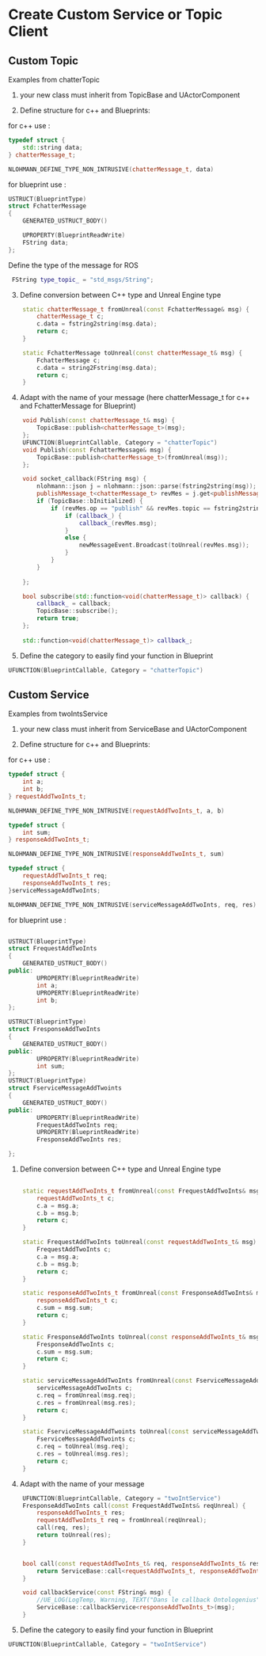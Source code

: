 # Create Custom Service or Topic Client

## Custom Topic 

Examples from chatterTopic

1. your new class must inherit from TopicBase and UActorComponent

2. Define structure for c++ and Blueprints: 

for c++ use :
```cpp 
typedef struct {
	std::string data;
} chatterMessage_t;

NLOHMANN_DEFINE_TYPE_NON_INTRUSIVE(chatterMessage_t, data)
```
for blueprint use : 
```cpp
USTRUCT(BlueprintType)
struct FchatterMessage
{
	GENERATED_USTRUCT_BODY()

	UPROPERTY(BlueprintReadWrite)
	FString data;
};
```
Define the type of the message for ROS 
```cpp
 FString type_topic_ = "std_msgs/String";
```

3. Define conversion between C++ type and Unreal Engine type 

```cpp
	static chatterMessage_t fromUnreal(const FchatterMessage& msg) {
		chatterMessage_t c;
		c.data = fstring2string(msg.data);
		return c;
	}

	static FchatterMessage toUnreal(const chatterMessage_t& msg) {
		FchatterMessage c;
		c.data = string2Fstring(msg.data);
		return c;
	}
```

4. Adapt with the name of your message (here chatterMessage_t for c++ and FchatterMessage for Blueprint)

```cpp
	void Publish(const chatterMessage_t& msg) {
		TopicBase::publish<chatterMessage_t>(msg);
	};
	UFUNCTION(BlueprintCallable, Category = "chatterTopic")
	void Publish(const FchatterMessage& msg) {
		TopicBase::publish<chatterMessage_t>(fromUnreal(msg));
	};

	void socket_callback(FString msg) {
		nlohmann::json j = nlohmann::json::parse(fstring2string(msg));
		publishMessage_t<chatterMessage_t> revMes = j.get<publishMessage_t<chatterMessage_t>>();
		if (TopicBase::bInitialized) {
			if (revMes.op == "publish" && revMes.topic == fstring2string(stored_topic_name_)) {
				if (callback_) {
					callback_(revMes.msg);
				}
				else {
					newMessageEvent.Broadcast(toUnreal(revMes.msg));
				}
			}
		}
		
	};

	bool subscribe(std::function<void(chatterMessage_t)> callback) { 
		callback_ = callback;
		TopicBase::subscribe();
		return true;
	};
	
	std::function<void(chatterMessage_t)> callback_;

```

5. Define the category to easily find your function in Blueprint 
```cpp 
UFUNCTION(BlueprintCallable, Category = "chatterTopic")
```



## Custom Service
Examples from twoIntsService
1. your new class must inherit from ServiceBase and UActorComponent


1. Define structure for c++ and Blueprints: 

for c++ use :
```cpp 
typedef struct {
	int a;
	int b;
} requestAddTwoInts_t;

NLOHMANN_DEFINE_TYPE_NON_INTRUSIVE(requestAddTwoInts_t, a, b)

typedef struct {
	int sum;
} responseAddTwoInts_t;

NLOHMANN_DEFINE_TYPE_NON_INTRUSIVE(responseAddTwoInts_t, sum)

typedef struct {
	requestAddTwoInts_t req;
	responseAddTwoInts_t res;
}serviceMessageAddTwoInts;

NLOHMANN_DEFINE_TYPE_NON_INTRUSIVE(serviceMessageAddTwoInts, req, res)
```
for blueprint use : 
```cpp

USTRUCT(BlueprintType)
struct FrequestAddTwoInts
{
	GENERATED_USTRUCT_BODY()
public:
		UPROPERTY(BlueprintReadWrite)
		int a;
		UPROPERTY(BlueprintReadWrite)
		int b;
};

USTRUCT(BlueprintType)
struct FresponseAddTwoInts
{
	GENERATED_USTRUCT_BODY()
public:
		UPROPERTY(BlueprintReadWrite)
		int sum;
};
USTRUCT(BlueprintType)
struct FserviceMessageAddTwoints
{
	GENERATED_USTRUCT_BODY()
public:
		UPROPERTY(BlueprintReadWrite)
		FrequestAddTwoInts req;
		UPROPERTY(BlueprintReadWrite)
		FresponseAddTwoInts res;

};
```

1. Define conversion between C++ type and Unreal Engine type 

```cpp
	
	static requestAddTwoInts_t fromUnreal(const FrequestAddTwoInts& msg) {
		requestAddTwoInts_t c;
		c.a = msg.a;
		c.b = msg.b;
		return c;
	}

	static FrequestAddTwoInts toUnreal(const requestAddTwoInts_t& msg) {
		FrequestAddTwoInts c;
		c.a = msg.a;
		c.b = msg.b;
		return c;
	}

	static responseAddTwoInts_t fromUnreal(const FresponseAddTwoInts& msg) {
		responseAddTwoInts_t c;
		c.sum = msg.sum;
		return c;
	}

	static FresponseAddTwoInts toUnreal(const responseAddTwoInts_t& msg) {
		FresponseAddTwoInts c;
		c.sum = msg.sum;
		return c;
	}

	static serviceMessageAddTwoInts fromUnreal(const FserviceMessageAddTwoints& msg) {
		serviceMessageAddTwoInts c;
		c.req = fromUnreal(msg.req);
		c.res = fromUnreal(msg.res);
		return c;
	}

	static FserviceMessageAddTwoints toUnreal(const serviceMessageAddTwoInts& msg) {
		FserviceMessageAddTwoints c;
		c.req = toUnreal(msg.req);
		c.res = toUnreal(msg.res);
		return c;
	}
```

4. Adapt with the name of your message

```cpp
	UFUNCTION(BlueprintCallable, Category = "twoIntService")
	FresponseAddTwoInts call(const FrequestAddTwoInts& reqUnreal) {
		responseAddTwoInts_t res;
		requestAddTwoInts_t req = fromUnreal(reqUnreal);
		call(req, res);
		return toUnreal(res);
	}


	bool call(const requestAddTwoInts_t& req, responseAddTwoInts_t& res) {
		return ServiceBase::call<requestAddTwoInts_t, responseAddTwoInts_t>(req, res);
	}

	void callbackService(const FString& msg) {
		//UE_LOG(LogTemp, Warning, TEXT("Dans le callback Ontologenius"));
		ServiceBase::callbackService<responseAddTwoInts_t>(msg);
	}

```

5. Define the category to easily find your function in Blueprint 
```cpp 
UFUNCTION(BlueprintCallable, Category = "twoIntService")
```
